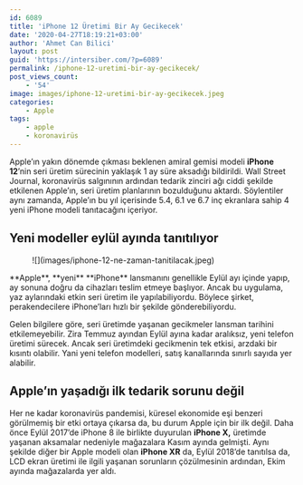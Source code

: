 ```yaml
---
id: 6089
title: 'iPhone 12 Üretimi Bir Ay Gecikecek'
date: '2020-04-27T18:19:21+03:00'
author: 'Ahmet Can Bilici'
layout: post
guid: 'https://intersiber.com/?p=6089'
permalink: /iphone-12-uretimi-bir-ay-gecikecek/
post_views_count:
    - '54'
image: images/iphone-12-uretimi-bir-ay-gecikecek.jpeg
categories:
    - Apple
tags:
    - apple
    - koronavirüs
---
```


Apple’ın yakın dönemde çıkması beklenen amiral gemisi modeli **iPhone 12**’nin seri üretim sürecinin yaklaşık 1 ay süre aksadığı bildirildi. Wall Street Journal, koronavirüs salgınının ardından tedarik zinciri ağı ciddi şekilde etkilenen Apple’ın, seri üretim planlarının bozulduğunu aktardı. Söylentiler aynı zamanda, Apple’ın bu yıl içerisinde 5.4, 6.1 ve 6.7 inç ekranlara sahip 4 yeni iPhone modeli tanıtacağını içeriyor.

## Yeni modeller eylül ayında tanıtılıyor

<figure class="wp-block-image size-large">![](images/iphone-12-ne-zaman-tanitilacak.jpeg)</figure>**Apple**, **yeni** **iPhone** lansmanını genellikle Eylül ayı içinde yapıp, ay sonuna doğru da cihazları teslim etmeye başlıyor. Ancak bu uygulama, yaz aylarındaki etkin seri üretim ile yapılabiliyordu. Böylece şirket, perakendecilere iPhone’ları hızlı bir şekilde gönderebiliyordu.

Gelen bilgilere göre, seri üretimde yaşanan gecikmeler lansman tarihini etkilemeyebilir. Zira Temmuz ayından Eylül ayına kadar aralıksız, yeni telefon üretimi sürecek. Ancak seri üretimdeki gecikmenin tek etkisi, arzdaki bir kısıntı olabilir. Yani yeni telefon modelleri, satış kanallarında sınırlı sayıda yer alabilir.

## Apple’ın yaşadığı ilk tedarik sorunu değil

Her ne kadar koronavirüs pandemisi, küresel ekonomide eşi benzeri görülmemiş bir etki ortaya çıkarsa da, bu durum Apple için bir ilk değil. Daha önce Eylül 2017’de iPhone 8 ile birlikte duyurulan **iPhone X,** üretimde yaşanan aksamalar nedeniyle mağazalara Kasım ayında gelmişti. Aynı şekilde diğer bir Apple modeli olan **iPhone XR** da, Eylül 2018’de tanıtılsa da, LCD ekran üretimi ile ilgili yaşanan sorunların çözülmesinin ardından, Ekim ayında mağazalarda yer aldı.